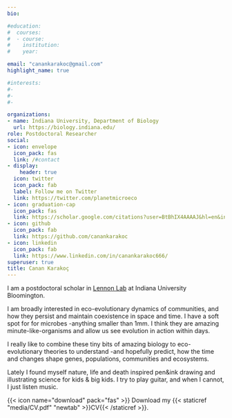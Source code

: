 ```yaml
---
bio:  

#education:
#  courses:
#  - course: 
#    institution: 
#    year: 

email: "canankarakoc@gmail.com"
highlight_name: true

#interests:
#- 
#-   
#- 

organizations:
- name: Indiana University, Department of Biology 
  url: https://biology.indiana.edu/
role: Postdoctoral Researcher 
social:
- icon: envelope
  icon_pack: fas
  link: /#contact
- display:
    header: true
  icon: twitter
  icon_pack: fab
  label: Follow me on Twitter
  link: https://twitter.com/planetmicroeco
- icon: graduation-cap
  icon_pack: fas
  link: https://scholar.google.com/citations?user=BtBhIX4AAAAJ&hl=en&inst=13098912254855678857
- icon: github
  icon_pack: fab
  link: https://github.com/canankarakoc
- icon: linkedin
  icon_pack: fab
  link: https://www.linkedin.com/in/canankarakoc666/
superuser: true
title: Canan Karakoç
---
```


I am a postdoctoral scholar in [Lennon Lab](https://microbes.sitehost.iu.edu/) at Indiana University Bloomington. 

I am broadly interested in eco-evolutionary dynamics of communities, and how they persist and maintain coexistence in space and time. I have a soft spot for for microbes -anything smaller than 1mm. I think they are amazing minute-like-organisms and allow us see evolution in action within days. 

I really like to combine these tiny bits of amazing biology to eco-evolutionary theories to understand -and hopefully predict, how the time and changes shape genes, populations, communities and ecosystems. 

Lately I found myself nature, life and death inspired pen&ink drawing and illustrating science for kids & big kids. I try to play guitar, and when I cannot, I just listen music. 

{{< icon name="download" pack="fas" >}} Download my {{< staticref "media/CV.pdf" "newtab" >}}CV{{< /staticref >}}.
